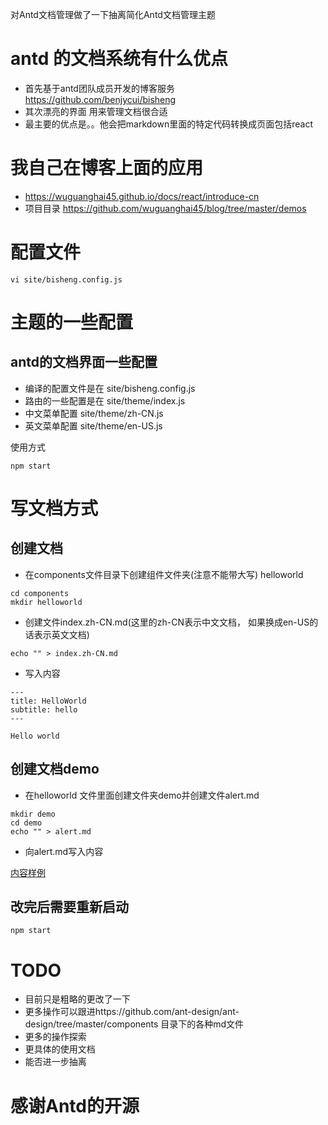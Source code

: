 对Antd文档管理做了一下抽离简化Antd文档管理主题

# antd 的文档系统有什么优点
- 首先基于antd团队成员开发的博客服务 https://github.com/benjycui/bisheng
- 其次漂亮的界面 用来管理文档很合适
- 最主要的优点是。。他会把markdown里面的特定代码转换成页面包括react

# 我自己在博客上面的应用

- https://wuguanghai45.github.io/docs/react/introduce-cn
- 项目目录 https://github.com/wuguanghai45/blog/tree/master/demos

# 配置文件
```
vi site/bisheng.config.js
```

# 主题的一些配置

## antd的文档界面一些配置
- 编译的配置文件是在 site/bisheng.config.js
- 路由的一些配置是在 site/theme/index.js
- 中文菜单配置 site/theme/zh-CN.js
- 英文菜单配置 site/theme/en-US.js

使用方式
```
npm start
```


# 写文档方式

## 创建文档
- 在components文件目录下创建组件文件夹(注意不能带大写) helloworld

```
cd components
mkdir helloworld
```

- 创建文件index.zh-CN.md(这里的zh-CN表示中文文档， 如果换成en-US的话表示英文文档)

```
echo "" > index.zh-CN.md
```

- 写入内容
```
---
title: HelloWorld
subtitle: hello
---

Hello world
```
## 创建文档demo

- 在helloworld 文件里面创建文件夹demo并创建文件alert.md

```
mkdir demo
cd demo
echo "" > alert.md
```

- 向alert.md写入内容

[内容样例](https://raw.githubusercontent.com/wuguanghai45/antdBishengTheme/master/alertHelloWorld.md)


## 改完后需要重新启动

```
npm start
```

# TODO
- 目前只是粗略的更改了一下
- 更多操作可以跟进https://github.com/ant-design/ant-design/tree/master/components 目录下的各种md文件
- 更多的操作探索
- 更具体的使用文档
- 能否进一步抽离


# 感谢Antd的开源
